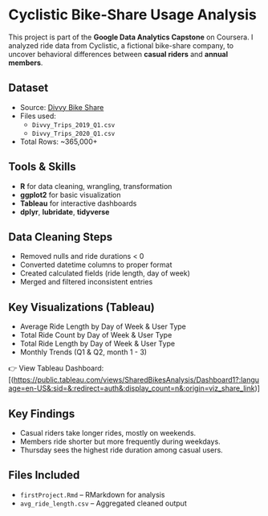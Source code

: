 # Cyclistic Bike-Share Usage Analysis

This project is part of the **Google Data Analytics Capstone** on Coursera. I analyzed ride data from Cyclistic, a fictional bike-share company, to uncover behavioral differences between **casual riders** and **annual members**.

## Dataset
- Source: [Divvy Bike Share](https://divvybikes.com/system-data)
- Files used:
  - `Divvy_Trips_2019_Q1.csv`
  - `Divvy_Trips_2020_Q1.csv`
- Total Rows: ~365,000+

## Tools & Skills
- **R** for data cleaning, wrangling, transformation
- **ggplot2** for basic visualization
- **Tableau** for interactive dashboards
- **dplyr**, **lubridate**, **tidyverse**

## Data Cleaning Steps
- Removed nulls and ride durations < 0
- Converted datetime columns to proper format
- Created calculated fields (ride length, day of week)
- Merged and filtered inconsistent entries

## Key Visualizations (Tableau)
- Average Ride Length by Day of Week & User Type
- Total Ride Count by Day of Week & User Type
- Total Ride Length by Day of Week & User Type
- Monthly Trends (Q1 & Q2, month 1 - 3)
  
👉 View Tableau Dashboard: [(https://public.tableau.com/views/SharedBikesAnalysis/Dashboard1?:language=en-US&:sid=&:redirect=auth&:display_count=n&:origin=viz_share_link)]

## Key Findings
- Casual riders take longer rides, mostly on weekends.
- Members ride shorter but more frequently during weekdays.
- Thursday sees the highest ride duration among casual users.

## Files Included
- `firstProject.Rmd` – RMarkdown for analysis
- `avg_ride_length.csv` – Aggregated cleaned output


